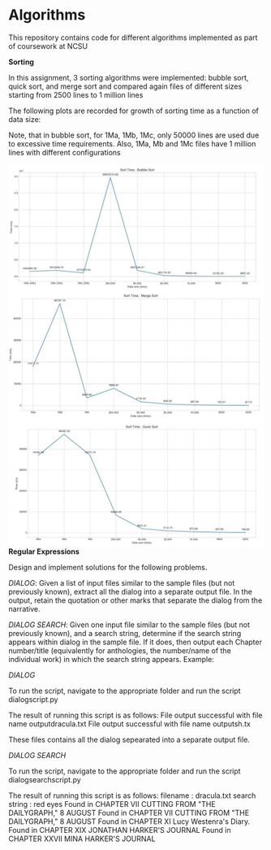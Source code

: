 # Algorithms
 This repository contains code for different algorithms implemented as part of coursework at NCSU
 
__Sorting__

In this assignment, 3 sorting algorithms were implemented: bubble sort, quick sort, and
merge sort and compared again files of different sizes starting from 2500 lines to 1 million lines

The following plots are recorded for growth of sorting time as a function of data size:

Note, that in bubble sort, for 1Ma, 1Mb, 1Mc, only 50000 lines are used due to
excessive time requirements. Also, 1Ma, Mb and 1Mc files have 1 million lines with different configurations

<img align="center" width = 600 src="images/bubble_sort_time.JPG">
<img align="left" width = 600 src="images/merge_sort_time.JPG">
<img align="left" width = 600 src="images/quick_sort_time.JPG">



__Regular Expressions__

Design and implement solutions for the following problems. 

_DIALOG_: Given a list of input files similar to the sample files (but not previously known), extract
all the dialog into a separate output file. In the output, retain the quotation or other
marks that separate the dialog from the narrative.


_DIALOG SEARCH_: Given one input file similar to the sample files (but not previously known),
and a search string, determine if the search string appears within dialog in the sample
file. If it does, then output each Chapter number/title (equivalently for anthologies,
the number/name of the individual work) in which the search string appears.
Example:

_DIALOG_

To run the script, navigate to the appropriate folder and run the script dialogscript.py

The result of running this script is as follows:
File output successful with file name outputdracula.txt
File output successful with file name outputsh.tx

These files contains all the dialog sepearated into a separate output file.

_DIALOG SEARCH_

To run the script, navigate to the appropriate folder and run the script dialogsearchscript.py

The result of running this script is as follows:
filename : dracula.txt
search string : red eyes
Found in CHAPTER VII CUTTING FROM "THE DAILYGRAPH," 8 AUGUST
Found in CHAPTER VII CUTTING FROM "THE DAILYGRAPH," 8 AUGUST
Found in CHAPTER XI Lucy Westenra's Diary.
Found in CHAPTER XIX JONATHAN HARKER'S JOURNAL
Found in CHAPTER XXVII MINA HARKER'S JOURNAL

